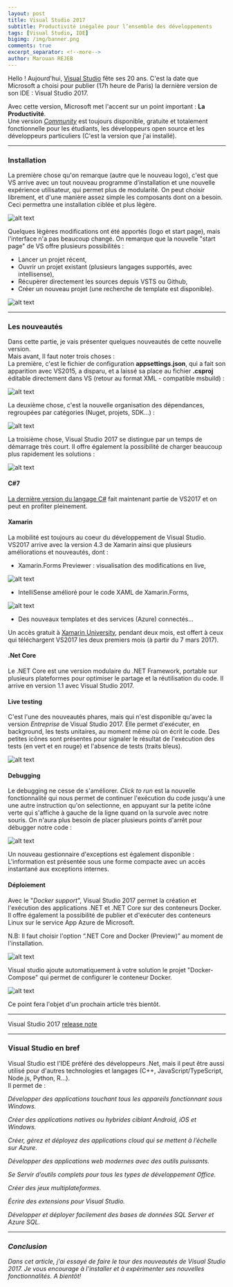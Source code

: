 ```yaml
---
layout: post
title: Visual Studio 2017
subtitle: Productivité inégalée pour l’ensemble des développements
tags: [Visual Studio, IDE]
bigimg: /img/banner.png
comments: true
excerpt_separator: <!--more-->
author: Marouan REJEB
---
```


Hello ! Aujourd'hui, [Visual Studio][vs] fête ses 20 ans. C'est la date que Microsoft a choisi pour publier (17h heure de Paris) la dernière version de son IDE : Visual Studio 2017.
<!--more-->  

Avec cette version, Microsoft met l'accent sur un point important : **La Productivité**.  
Une version [_Community_][community] est toujours disponible, gratuite et totalement fonctionnelle pour les étudiants, les développeurs open source et les développeurs particuliers (C'est la version que j'ai installé).  

---

### Installation  

La première chose qu'on remarque (autre que le nouveau logo), c'est que VS arrive avec un tout nouveau programme d’installation et une nouvelle expérience utilisateur, qui permet plus de modularité. On peut choisir librement, et d'une manière assez simple les composants dont on a besoin. Ceci permettra une installation ciblée et plus lègère.  

![alt text][vsInstall]  

Quelques lègères modifications ont été apportés (logo et start page), mais l'interface n'a pas beaucoup changé. On remarque que la nouvelle "start page" de VS offre plusieurs possibilités :  

 * Lancer un projet récent,  
 * Ouvrir un projet existant (plusieurs langages supportés, avec intellisense),  
 * Récupèrer directement les sources depuis VSTS ou Github,  
 * Créer un nouveau projet (une recherche de template est disponible).

![alt text][vs2017]  

---

### Les nouveautés  
Dans cette partie, je vais présenter quelques nouveautés de cette nouvelle version.  
Mais avant, Il faut noter trois choses :  
La première, c'est le fichier de configuration **appsettings.json**, qui a fait son apparition avec VS2015, a disparu, et a laissé sa place au fichier **.csproj** éditable directement dans VS (retour au format XML - compatible msbuild) :  

![alt text][editcsproj]  

La deuxième chose, c'est la nouvelle organisation des dépendances, regroupées par catégories (Nuget, projets, SDK...) :  

![alt text][vsdependency]  

La troisième chose, Visual Studio 2017 se distingue par un temps de démarrage très court. Il offre également la possibilité de charger beaucoup plus rapidement les solutions :  

![alt text][lightweight]  

#### C#7  
[La dernière version du langage C#][c7] fait maintenant partie de VS2017 et on peut en profiter pleinement.

#### Xamarin  
La mobilité est toujours au coeur du développement de Visual Studio. VS2017 arrive avec la version 4.3 de Xamarin ainsi que plusieurs améliorations et nouveautés, dont :  

 * Xamarin.Forms Previewer : visualisation des modifications en live,

  ![alt text][previewer]  

 * IntelliSense amélioré pour le code XAML de Xamarin.Forms,

  ![alt text][XAMLIntellisnese]

 * Des nouveaux templates et des services (Azure) connectés...

Un accès gratuit à [Xamarin University][university], pendant deux mois, est offert à ceux qui téléchargent VS2017 les deux premiers mois (à partir du 7 mars 2017).

#### .Net Core  
Le .NET Core est une version modulaire du .NET Framework, portable sur plusieurs plateformes pour optimiser le partage et la réutilisation du code. Il arrive en version 1.1 avec Visual Studio 2017.

#### Live testing  
C'est l'une des nouveautés phares, mais qui n'est disponible qu'avec la version _Entreprise_ de Visual Studio 2017. Elle permet d'exécuter, en background, les tests unitaires, au moment même où on écrit le code. Des petites icônes sont présentes pour signaler le résultat de l'exécution des tests (en vert et en rouge) et l'absence de tests (traits bleus).  

![alt text][liveTesting]

#### Debugging  
Le debugging ne cesse de s'améliorer. _Click to run_ est la nouvelle fonctionnalité qui nous permet de continuer l'exécution du code jusqu'à une une autre instruction qu'on selectionne, en appuyant sur la petite icône verte qui s'affiche à gauche de la ligne quand on la survole avec notre souris. On n'aura plus besoin de placer plusieurs points d'arrêt pour débugger notre code :  

![alt text][runtoclick]  

Un nouveau gestionnaire d'exceptions est également disponible : L'information est présentée sous une forme compacte avec un accès instantané aux exceptions internes.

#### Déploiement  
Avec le "_Docker support_", Visual Studio 2017 permet la création et l'exécution des applications .NET et .NET Core sur des conteneurs Docker. Il offre également la possibilité de publier et d'exécuter des conteneurs Linux sur le service App Azure de Microsoft.

N.B: Il faut choisir l'option “.NET Core and Docker (Preview)” au moment de l'installation.

![alt text][dockerSupport] 

Visual studio ajoute automatiquement à votre solution le projet "Docker-Compose" qui permet de configurer le conteneur Docker.

![alt text][compose] 
 
Ce point fera l'objet d'un prochain article très bientôt.  

---

Visual Studio 2017 [release note][rn]  

---

### Visual Studio en bref   

Visual Studio est l'IDE préféré des développeurs .Net, mais il peut être aussi utilisé pour d'autres technologies et langages (C++, JavaScript/TypeScript, Node.js, Python, R...).  
Il permet de :  

<i class="fa fa-windows" aria-hidden="true"/> Développer des applications touchant tous les appareils fonctionnant sous Windows.  

<i class="fa fa-mobile" aria-hidden="true"/> Créer des applications natives ou hybrides ciblant Android, iOS et Windows.  

<i class="fa fa-cloud" aria-hidden="true"/> Créer, gérez et déployez des applications cloud qui se mettent à l’échelle sur Azure.  

<i class="fa fa-laptop" aria-hidden="true"/> Développer des applications web modernes avec des outils puissants.  

<i class="fa fa-sticky-note-o" aria-hidden="true"/> Se Servir d’outils complets pour tous les types de développement Office.  

<i class="fa fa-gamepad" aria-hidden="true"/> Créer des jeux multiplateformes.  

<i class="fa fa-external-link-square" aria-hidden="true"/> Écrire des extensions pour Visual Studio.  

<i class="fa fa-database" aria-hidden="true"/> Développer et déployer facilement des bases de données SQL Server et Azure SQL.  

---

### Conclusion

Dans cet article, j'ai essayé de faire le tour des nouveautés de Visual Studio 2017. Je vous encourage à l'installer et à expérimenter ses nouvelles fonctionnalités. A bientôt!

[community]: https://www.visualstudio.com/fr/vs/community/
[vs]: https://www.visualstudio.com/fr/vs/
[c7]: https://marouanrejeb.github.io/C-7-features/
[university]: https://www.xamarin.com/university

[vsInstall]: /img/vsInstall.png
[vs2017]: /img/visualStudio2017.png
[editcsproj]: /img/editcsproj.png
[vsdependency]: /img/vsdependency.png
[lightweight]: /img/lightweight.png
[previewer]: /img/previewer.gif
[XAMLIntellisnese]: /img/XAMLIntellisnese.gif
[liveTesting]: /img/liveTesting.png
[runtoclick]: /img/runtoclick.png
[dockerSupport]: /img/dockerSupport.png
[compose]: /img/compose.png
[rn]: https://www.visualstudio.com/fr-fr/news/releasenotes/vs2017-relnotes